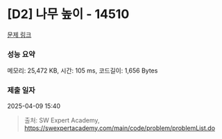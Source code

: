 # [D2] 나무 높이 - 14510 

[문제 링크](https://swexpertacademy.com/main/code/problem/problemDetail.do?contestProbId=AYFofW8qpXYDFAR4) 

### 성능 요약

메모리: 25,472 KB, 시간: 105 ms, 코드길이: 1,656 Bytes

### 제출 일자

2025-04-09 15:40



> 출처: SW Expert Academy, https://swexpertacademy.com/main/code/problem/problemList.do